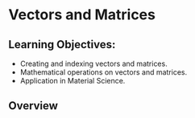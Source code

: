 # Vectors and Matrices

## Learning Objectives:

* Creating and indexing vectors and matrices.
* Mathematical operations on vectors and matrices.
* Application in Material Science.

## Overview
